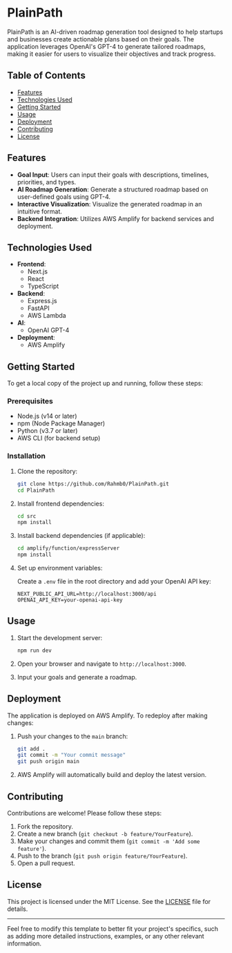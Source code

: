 # PlainPath

PlainPath is an AI-driven roadmap generation tool designed to help startups and businesses create actionable plans based on their goals. The application leverages OpenAI's GPT-4 to generate tailored roadmaps, making it easier for users to visualize their objectives and track progress.

## Table of Contents

- [Features](#features)
- [Technologies Used](#technologies-used)
- [Getting Started](#getting-started)
- [Usage](#usage)
- [Deployment](#deployment)
- [Contributing](#contributing)
- [License](#license)

## Features

- **Goal Input**: Users can input their goals with descriptions, timelines, priorities, and types.
- **AI Roadmap Generation**: Generate a structured roadmap based on user-defined goals using GPT-4.
- **Interactive Visualization**: Visualize the generated roadmap in an intuitive format.
- **Backend Integration**: Utilizes AWS Amplify for backend services and deployment.

## Technologies Used

- **Frontend**: 
  - Next.js
  - React
  - TypeScript
- **Backend**:
  - Express.js
  - FastAPI
  - AWS Lambda
- **AI**: 
  - OpenAI GPT-4
- **Deployment**: 
  - AWS Amplify

## Getting Started

To get a local copy of the project up and running, follow these steps:

### Prerequisites

- Node.js (v14 or later)
- npm (Node Package Manager)
- Python (v3.7 or later)
- AWS CLI (for backend setup)

### Installation

1. Clone the repository:

   ```bash
   git clone https://github.com/Rahmb0/PlainPath.git
   cd PlainPath
   ```

2. Install frontend dependencies:

   ```bash
   cd src
   npm install
   ```

3. Install backend dependencies (if applicable):

   ```bash
   cd amplify/function/expressServer
   npm install
   ```

4. Set up environment variables:

   Create a `.env` file in the root directory and add your OpenAI API key:

   ```plaintext
   NEXT_PUBLIC_API_URL=http://localhost:3000/api
   OPENAI_API_KEY=your-openai-api-key
   ```

## Usage

1. Start the development server:

   ```bash
   npm run dev
   ```

2. Open your browser and navigate to `http://localhost:3000`.

3. Input your goals and generate a roadmap.

## Deployment

The application is deployed on AWS Amplify. To redeploy after making changes:

1. Push your changes to the `main` branch:

   ```bash
   git add .
   git commit -m "Your commit message"
   git push origin main
   ```

2. AWS Amplify will automatically build and deploy the latest version.

## Contributing

Contributions are welcome! Please follow these steps:

1. Fork the repository.
2. Create a new branch (`git checkout -b feature/YourFeature`).
3. Make your changes and commit them (`git commit -m 'Add some feature'`).
4. Push to the branch (`git push origin feature/YourFeature`).
5. Open a pull request.

## License

This project is licensed under the MIT License. See the [LICENSE](LICENSE) file for details.

---

Feel free to modify this template to better fit your project's specifics, such as adding more detailed instructions, examples, or any other relevant information.